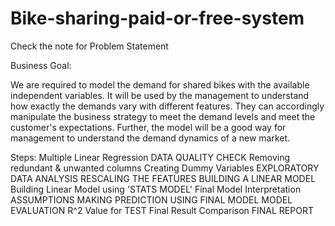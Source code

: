 # Bike-sharing-paid-or-free-system
Check the note for Problem Statement

Business Goal:

We are required to model the demand for shared bikes with the available independent variables. It will be used by the management to understand how exactly the demands vary with different features. They can accordingly manipulate the business strategy to meet the demand levels and meet the customer's expectations. Further, the model will be a good way for management to understand the demand dynamics of a new market.

Steps:
Multiple Linear Regression
DATA QUALITY CHECK
Removing redundant & unwanted columns
Creating Dummy Variables
EXPLORATORY DATA ANALYSIS
RESCALING THE FEATURES
BUILDING A LINEAR MODEL
Building Linear Model using 'STATS MODEL'
Final Model Interpretation
ASSUMPTIONS
MAKING PREDICTION USING FINAL MODEL
MODEL EVALUATION
R^2 Value for TEST
Final Result Comparison
FINAL REPORT
